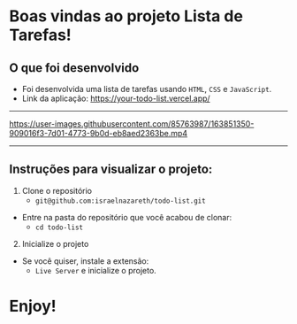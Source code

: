# Boas vindas ao projeto Lista de Tarefas!

## O que foi desenvolvido

- Foi desenvolvida uma lista de tarefas usando `HTML`, `CSS` e `JavaScript`.
- Link da aplicação: https://your-todo-list.vercel.app/

---

https://user-images.githubusercontent.com/85763987/163851350-909016f3-7d01-4773-9b0d-eb8aed2363be.mp4

---

## Instruções para visualizar o projeto:

1. Clone o repositório
    * `git@github.com:israelnazareth/todo-list.git`
  * Entre na pasta do repositório que você acabou de clonar:
    * `cd todo-list`

2. Inicialize o projeto
  * Se você quiser, instale a extensão:
    * `Live Server` e inicialize o projeto.

# Enjoy!
